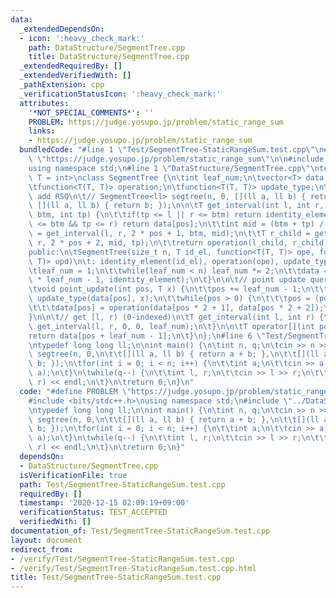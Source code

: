 ```yaml
---
data:
  _extendedDependsOn:
  - icon: ':heavy_check_mark:'
    path: DataStructure/SegmentTree.cpp
    title: DataStructure/SegmentTree.cpp
  _extendedRequiredBy: []
  _extendedVerifiedWith: []
  _pathExtension: cpp
  _verificationStatusIcon: ':heavy_check_mark:'
  attributes:
    '*NOT_SPECIAL_COMMENTS*': ''
    PROBLEM: https://judge.yosupo.jp/problem/static_range_sum
    links:
    - https://judge.yosupo.jp/problem/static_range_sum
  bundledCode: "#line 1 \"Test/SegmentTree-StaticRangeSum.test.cpp\"\n#define PROBLEM\
    \ \"https://judge.yosupo.jp/problem/static_range_sum\"\n\n#include <bits/stdc++.h>\n\
    using namespace std;\n#line 1 \"DataStructure/SegmentTree.cpp\"\ntemplate <class\
    \ T = int>\nclass SegmentTree {\n\tint leaf_num;\n\tvector<T> data;\n\tT identity_element;\n\
    \tfunction<T(T, T)> operation;\n\tfunction<T(T, T)> update_type;\n\t// ex.) point\
    \ add RSQ\n\t// SegmentTree<ll> segtree(n, 0, [](ll a, ll b) { return a + b; },\
    \ [](ll a, ll b) { return b; });\n\n\tT get_interval(int l, int r, int pos, int\
    \ btm, int tp) {\n\t\tif(tp <= l || r <= btm) return identity_element;\n\t\tif(l\
    \ <= btm && tp <= r) return data[pos];\n\t\tint mid = (btm + tp) / 2;\n\t\tT l_child\
    \ = get_interval(l, r, 2 * pos + 1, btm, mid);\n\t\tT r_child = get_interval(l,\
    \ r, 2 * pos + 2, mid, tp);\n\t\treturn operation(l_child, r_child);\n\t}\n\n\t\
    public:\n\tSegmentTree(size_t n, T id_el, function<T(T, T)> ope, function<T(T,\
    \ T)> upd)\n\t: identity_element(id_el), operation(ope), update_type(upd) {\n\t\
    \tleaf_num = 1;\n\t\twhile(leaf_num < n) leaf_num *= 2;\n\t\tdata = vector<T>(2\
    \ * leaf_num - 1, identity_element);\n\t}\n\n\t// point update query(0-indexed)\n\
    \tvoid point_update(int pos, T x) {\n\t\tpos += leaf_num - 1;\n\t\tdata[pos] =\
    \ update_type(data[pos], x);\n\t\twhile(pos > 0) {\n\t\t\tpos = (pos - 1) / 2;\n\
    \t\t\tdata[pos] = operation(data[pos * 2 + 1], data[pos * 2 + 2]);\n\t\t}\n\t\
    }\n\n\t// get [l, r) (0-indexed)\n\tT get_interval(int l, int r) {\n\t\treturn\
    \ get_interval(l, r, 0, 0, leaf_num);\n\t}\n\n\tT operator[](int pos) {\n\t\t\
    return data[pos + leaf_num - 1];\n\t}\n};\n#line 6 \"Test/SegmentTree-StaticRangeSum.test.cpp\"\
    \ntypedef long long ll;\n\nint main() {\n\tint n, q;\n\tcin >> n >> q;\n\tSegmentTree<ll>\
    \ segtree(n, 0,\n\t\t[](ll a, ll b) { return a + b; },\n\t\t[](ll a, ll b) { return\
    \ b; });\n\tfor(int i = 0; i < n; i++) {\n\t\tint a;\n\t\tcin >> a;\n\t\tsegtree.point_update(i,\
    \ a);\n\t}\n\twhile(q--) {\n\t\tint l, r;\n\t\tcin >> l >> r;\n\t\tcout << segtree.get_interval(l,\
    \ r) << endl;\n\t}\n\treturn 0;\n}\n"
  code: "#define PROBLEM \"https://judge.yosupo.jp/problem/static_range_sum\"\n\n\
    #include <bits/stdc++.h>\nusing namespace std;\n#include \"../DataStructure/SegmentTree.cpp\"\
    \ntypedef long long ll;\n\nint main() {\n\tint n, q;\n\tcin >> n >> q;\n\tSegmentTree<ll>\
    \ segtree(n, 0,\n\t\t[](ll a, ll b) { return a + b; },\n\t\t[](ll a, ll b) { return\
    \ b; });\n\tfor(int i = 0; i < n; i++) {\n\t\tint a;\n\t\tcin >> a;\n\t\tsegtree.point_update(i,\
    \ a);\n\t}\n\twhile(q--) {\n\t\tint l, r;\n\t\tcin >> l >> r;\n\t\tcout << segtree.get_interval(l,\
    \ r) << endl;\n\t}\n\treturn 0;\n}"
  dependsOn:
  - DataStructure/SegmentTree.cpp
  isVerificationFile: true
  path: Test/SegmentTree-StaticRangeSum.test.cpp
  requiredBy: []
  timestamp: '2020-12-15 02:09:19+09:00'
  verificationStatus: TEST_ACCEPTED
  verifiedWith: []
documentation_of: Test/SegmentTree-StaticRangeSum.test.cpp
layout: document
redirect_from:
- /verify/Test/SegmentTree-StaticRangeSum.test.cpp
- /verify/Test/SegmentTree-StaticRangeSum.test.cpp.html
title: Test/SegmentTree-StaticRangeSum.test.cpp
---
```

